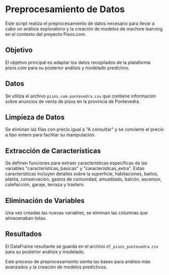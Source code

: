 # Preprocesamiento de Datos

Este script realiza el preprocesamiento de datos necesario para llevar a cabo un análisis exploratorio y la creación de modelos de machine learning en el contexto del proyecto Pisos.com.

## Objetivo
El objetivo principal es adaptar los datos recopilados de la plataforma pisos.com para su posterior análisis y modelado predictivo.

## Datos
Se utiliza el archivo `pisos.com-pontevedra.csv` que contiene información sobre anuncios de venta de pisos en la provincia de Pontevedra.

## Limpieza de Datos
Se eliminan las filas con precio igual a "A consultar" y se convierte el precio a tipo entero para facilitar su manipulación.

## Extracción de Características
Se definen funciones para extraer características específicas de las variables "caracteristicas_basicas" y "caracteristicas_extra". Estas características incluyen detalles sobre la superficie, habitaciones, baños, planta, conservación, gastos de comunidad, amueblado, balcón, ascensor, calefacción, garaje, terraza y trastero.

## Eliminación de Variables
Una vez creadas las nuevas variables, se eliminan las columnas que almacenaban listas.

## Resultados
El DataFrame resultante se guarda en el archivo `df_pisos_pontevedra.csv` para su posterior análisis y modelado.

Este proceso de preprocesamiento sienta las bases para análisis más avanzados y la creación de modelos predictivos.
